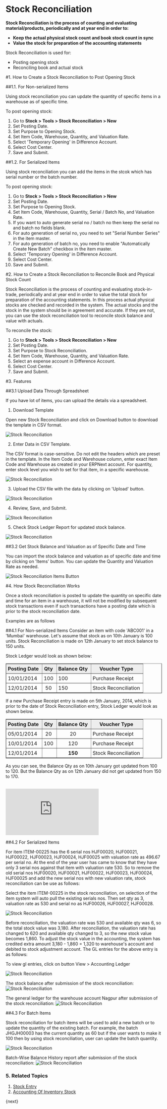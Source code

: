 <!-- add-breadcrumbs -->
# Stock Reconciliation

**Stock Reconciliation is the process of counting and evaluating material/products, periodically and at year end in order to:**

* **Keep the actual physical stock count and book stock count in sync**
* **Value the stock for preparation of the accounting statements**

Stock Reconciliation is used for:

* Posting opening stock
* Reconciling book and actual stock

#1. How to Create a Stock Reconciliation to Post Opening Stock

##1.1. For Non-serialized Items

Using stock reconciliation you can update the quantity of specific items in a warehouse as of specific time.

To post opening stock:

1. Go to **Stock > Tools > Stock Reconciliation > New**
1. Set Posting Date.
1. Set Purpose to Opening Stock.
1. Set Item Code, Warehouse, Quantity, and Valuation Rate.
1. Select 'Temporary Opening' in Difference Account.
1. Select Cost Center.
1. Save and Submit.

##1.2. For Serialized Items

Using stock reconciliation you can add the items in the stcok which has serial number or the batch number.

To post opening stock:

1. Go to **Stock > Tools > Stock Reconciliation > New**
1. Set Posting Date.
1. Set Purpose to Opening Stock.
1. Set Item Code, Warehouse, Quantity, Serial / Batch No, and Valuation Rate.
1. If you want to auto generate serial no / batch no then keep the serial no and batch no fields blank.
1. For auto generation of serial no, you need to set "Serial Number Series" in the item master.
1. For auto generation of batch no, you need to enable "Automatically Create New Batch" checkbox in the item master.
1. Select 'Temporary Opening' in Difference Account.
1. Select Cost Center.
1. Save and Submit.


#2. How to Create a Stock Reconciliation to Reconcile Book and Physical Stock Count

Stock Reconciliation is the process of counting and evaluating stock-in-trade, periodically and at year end in order to value the total stock for preparation of the accounting statements. In this process actual physical stocks are checked and recorded in the system. The actual stocks and the stock in the system should be in agreement and accurate. If they are not, you can use the stock reconciliation tool to reconcile stock balance and value with actuals.

To reconcile the stock:

1. Go to **Stock > Tools > Stock Reconciliation > New**
1. Set Posting Date.
1. Set Purpose to Stock Reconciliation.
1. Set Item Code, Warehouse, Quantity, and Valuation Rate.
1. Select an expense account in Difference Account.
1. Select Cost Center.
1. Save and Submit.

#3. Features

##3.1 Upload Data Through Spreadsheet

If you have lot of items, you can upload the details via a spreadsheet.

1. Download Template

  Open new Stock Reconciliation and click on Download button to download the template in CSV format.

  <img class="screenshot" alt="Stock Reconciliation" src="{{docs_base_url}}/assets/img/stock/stock-recon-1.png">

2. Enter Data in CSV Template.

  The CSV format is case-sensitive. Do not edit the headers which are preset in the template. In the Item Code and Warehouse column, enter exact Item Code and Warehouse as created in your ERPNext account. For quantity, enter stock level you wish to set for that item, in a specific warehouse.

  <img class="screenshot" alt="Stock Reconciliation" src="{{docs_base_url}}/assets/img/stock/stock-reco-data.png">


3. Upload the CSV file with the data by clicking on 'Upload' button.

  <img class="screenshot" alt="Stock Reconciliation" src="{{docs_base_url}}/assets/img/stock/stock-recon-2.png">


4. Review, Save, and Submit.

  <img class="screenshot" alt="Stock Reconciliation" src="{{docs_base_url}}/assets/img/stock/stock-reco-upload.gif">

5. Check Stock Ledger Report for updated stock balance.

  <img class="screenshot" alt="Stock Reconciliation" src="{{docs_base_url}}/assets/img/stock/stock-reco-ledger.png">

##3.2 Get Stock Balance and Valuation as of Specific Date and Time

You can import the stock balance and valuation as of specific date and time by clicking on 'Items' button. You can update the Quantity and Valuation Rate as needed.

<img class="screenshot" alt="Stock Reconciliation Items Button" src="{{docs_base_url}}/assets/img/stock/stock_reconciliation_items_button.gif">

#4. How Stock Reconciliation Works

Once a stock reconciliation is posted to update the quantity on specific date and time for an item in a warehouse, it will not be modified by subsequent stock transactions even if such transactions have a posting date which is prior to the stock reconciliation date.

Examples are as follows

##4.1 For Non-serialized Items
Consider an item with code 'ABC001' in a 'Mumbai' warehouse.
Let's assume that stock as on 10th January is 100 units.
Stock Reconciliation is made on 12th January to set stock balance to 150 units.

Stock Ledger would look as shown below:
<html>
<style>
    td {
    padding:5px 10px 5px 5px;
    };
    img {
    align:center;
    };
	table, th, td {
    border: 1px solid black;
    border-collapse: collapse;
	}
</style>
 <table border="1" cellspacing="0px">
            <tbody>
                <tr align="center" bgcolor="#EEE">
                    <td><b>Posting Date</b>
                    </td>
                    <td><b>Qty</b>
                    </td>
                    <td><b>Balance Qty</b>
                    </td>
                    <td><b>Voucher Type</b>
                    </td>
                </tr>
                <tr>
                    <td>10/01/2014</td>
                    <td align="center">100</td>
                    <td>100&nbsp;</td>
                    <td>Purchase Receipt</td>
                </tr>
                <tr>
                    <td>12/01/2014</td>
                    <td align="center">50</td>
                    <td>150</td>
                    <td>Stock Reconciliation</td>
                </tr>
            </tbody>
        </table>
</html>

If a new Purchase Receipt entry is made on 5th January, 2014, which is prior to the date of Stock Reconciliation entry, Stock Ledger would look as shown below.
<html>
	<table border="1" cellspacing="0px">
        <tbody>
            <tr align="center" bgcolor="#EEE">
                <td><b>Posting Date</b></td>
                <td><b>Qty</b></td>
                <td><b>Balance Qty</b></td>
                <td><b>Voucher Type</b></td>
            </tr>
            <tr>
                <td>05/01/2014</td>
                <td align="center">20</td>
                <td style="text-align: center;">20</td>
                <td>Purchase Receipt</td>
            </tr>
            <tr>
                <td>10/01/2014</td>
                <td align="center">100</td>
                <td style="text-align: center;">120</td>
                <td>Purchase Receipt</td>
            </tr>
            <tr>
                <td>12/01/2014</td>
                <td align="center"><br></td>
                <td style="text-align: center;"><b>150</b></td>
                <td>Stock Reconciliation<br></td>
            </tr>
        </tbody>
	</table>
</html>

As you can see, the Balance Qty as on 10th January got updated from 100 to 120. But the Balance Qty as on 12th January did not get updated from 150 to 170.

<br>

<div class="embed-container">
	<iframe src="https://www.youtube.com/embed/nlHX0ZZ84Lw" frameborder="0" allow="autoplay; encrypted-media" allowfullscreen>
	</iframe>
</div>

##4.2 For Serialized Items

For item ITEM-00225 has the 6 serial nos HJF00020, HJF00021, HJF00022, HJF00023, HJF00024, HJF00025 with valuation rate as 496.67 per serial no. At the end of the year user has came to know that they have only 3 serial nos against that item with valuation rate 530. So to remove the old serial nos HJF00020, HJF00021, HJF00022, HJF00023, HJF00024, HJF00025 and add the new serial nos with new valuation rate, stock reconciliation can be use as follows:

Select the item ITEM-00225 in the stock reconciliation, on selection of the item system will auto pull the existing serials nos. Then set qty as 3, valuation rate as 530 and serial no as HJF00026, HJF00027, HJF00028.


<img class="screenshot" alt="Stock Reconciliation" src="{{docs_base_url}}/assets/img/setup/stock-recon-for-serialized.png">

Before reconciliation, the valuation rate was 530 and available qty was 6, so the total stock value was 3,180. After reconciliation, the valuation rate has changed to 620 and available qty changed to 3, so the new stock value becomes 1,860. To adjust the stock value in the accounting, the system has credited extra amount 3,180 - 1,860 = 1,320 to warehouse's account and debited to stock adjustment account. The GL entries for the above entry is as follows:

To view gl entries, click on button View > Accounting Ledger

<img class="screenshot" alt="Stock Reconciliation" src="{{docs_base_url}}/assets/img/setup/gl_entry_for_serialized_items.png">

The stock balance after submission of the stock reconciliation:
<img class="screenshot" alt="Stock Reconciliation" src="{{docs_base_url}}/assets/img/setup/stock_balance_after_stock_reco_submission.png">

The general ledger for the warehouse account Nagpur after submission of the stock reconciliation:
<img class="screenshot" alt="Stock Reconciliation" src="{{docs_base_url}}/assets/img/setup/general_ledger_after_stock_reco_submission.png">

##4.3 For Batch Items

Stock reconciliation for batch items will be used to add a new batch or to update the quantity of the existing batch. For example, the batch JHGJH00003 has the current quantity as 60 but if the user wants to make it 100 then by using stock reconciliation, user can update the batch quantity.

<img class="screenshot" alt="Stock Reconciliation" src="{{docs_base_url}}/assets/img/setup/for_batch_item_after_stock_reco_submission.png">

Batch-Wise Balance History report after submission of the stock reconciliation:
<img class="screenshot" alt="Stock Reconciliation" src="{{docs_base_url}}/assets/img/setup/batchwise_balance_history_after_stock_reco_submission.png">

### 5. Related Topics
1. [Stock Entry](/docs/v12/user/manual/en/stock/stock-entry)
1. [Accounting Of Inventory Stock](/docs/v12/user/manual/en/stock/accounting-of-inventory-stock)


{next}
